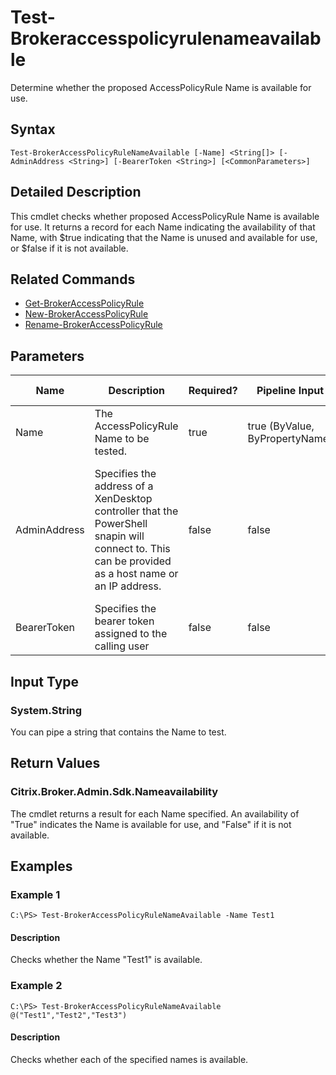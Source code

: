 ﻿
# Test-Brokeraccesspolicyrulenameavailable
Determine whether the proposed AccessPolicyRule Name is available for use.
## Syntax
```
Test-BrokerAccessPolicyRuleNameAvailable [-Name] <String[]> [-AdminAddress <String>] [-BearerToken <String>] [<CommonParameters>]
```
## Detailed Description
This cmdlet checks whether proposed AccessPolicyRule Name is available for use. It returns a record for each Name indicating the availability of that Name, with \$true indicating that the Name is unused and available for use, or \$false if it is not available.


## Related Commands

* [Get-BrokerAccessPolicyRule](./Get-BrokerAccessPolicyRule/)
* [New-BrokerAccessPolicyRule](./New-BrokerAccessPolicyRule/)
* [Rename-BrokerAccessPolicyRule](./Rename-BrokerAccessPolicyRule/)
## Parameters
| Name   | Description | Required? | Pipeline Input | Default Value |
| --- | --- | --- | --- | --- |
| Name | The AccessPolicyRule Name to be tested. | true | true (ByValue, ByPropertyName) |  |
| AdminAddress | Specifies the address of a XenDesktop controller that the PowerShell snapin will connect to. This can be provided as a host name or an IP address. | false | false | Localhost. Once a value is provided by any cmdlet, this value will become the default. |
| BearerToken | Specifies the bearer token assigned to the calling user | false | false |  |

## Input Type

### System.String
You can pipe a string that contains the Name to test.
## Return Values

### Citrix.Broker.Admin.Sdk.Nameavailability
The cmdlet returns a result for each Name specified. An availability of "True" indicates the Name is available for use, and "False" if it is not available.
## Examples

### Example 1
```
C:\PS> Test-BrokerAccessPolicyRuleNameAvailable -Name Test1
```
#### Description
Checks whether the Name "Test1" is available.
### Example 2
```
C:\PS> Test-BrokerAccessPolicyRuleNameAvailable @("Test1","Test2","Test3")
```
#### Description
Checks whether each of the specified names is available.
